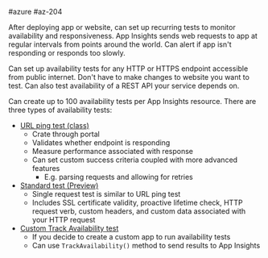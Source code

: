 #azure #az-204 

After deploying app or website, can set up recurring tests to monitor availability and responsiveness.
App Insights sends web requests to app at regular intervals from points around the world.
Can alert if app isn't responding or responds too slowly.

Can set up availability tests for any HTTP or HTTPS endpoint accessible from public internet.
Don't have to make changes to website you want to test.
Can also test availability of a REST API your service depends on.

Can create up to 100 availability tests per App Insights resource.
There are three types of availability tests:
- [URL ping test (class)](https://learn.microsoft.com/en-us/azure/azure-monitor/app/monitor-web-app-availability)
	- Crate through portal
	- Validates whether endpoint is responding
	- Measure performance associated with response
	- Can set custom success criteria coupled with more advanced features
		- E.g. parsing requests and allowing for retries
- [Standard test (Preview)](https://learn.microsoft.com/en-us/azure/azure-monitor/app/availability-standard-tests)
	- Single request test is similar to URL ping test
	- Includes SSL certificate validity, proactive lifetime check, HTTP request verb, custom headers, and custom data associated with your HTTP request
- [Custom Track Availability test](https://learn.microsoft.com/en-us/azure/azure-monitor/app/availability-azure-functions)
	- If you decide to create a custom app to run availability tests
	- Can use `TrackAvailability()` method to send results to App Insights